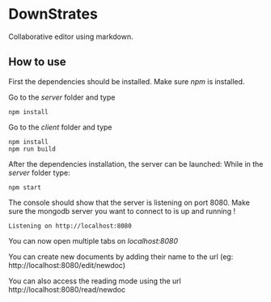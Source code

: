 # DownStrates

Collaborative editor using markdown.

## How to use

First the dependencies should be installed. Make sure *npm* is installed.

Go to the *server* folder and type

```console
npm install
```

Go to the *client* folder and type

```console
npm install
npm run build
```

After the dependencies installation, the server can be launched:
While in the *server* folder type:

```console
npm start
```

The console should show that the server is listening on port 8080. Make sure the mongodb server you want to connect to is up and running !

```console
Listening on http://localhost:8080
```

You can now open multiple tabs on *localhost:8080*

You can create new documents by adding their name to the url (eg: http://localhost:8080/edit/newdoc)

You can also access the reading mode using the url http://localhost:8080/read/newdoc

